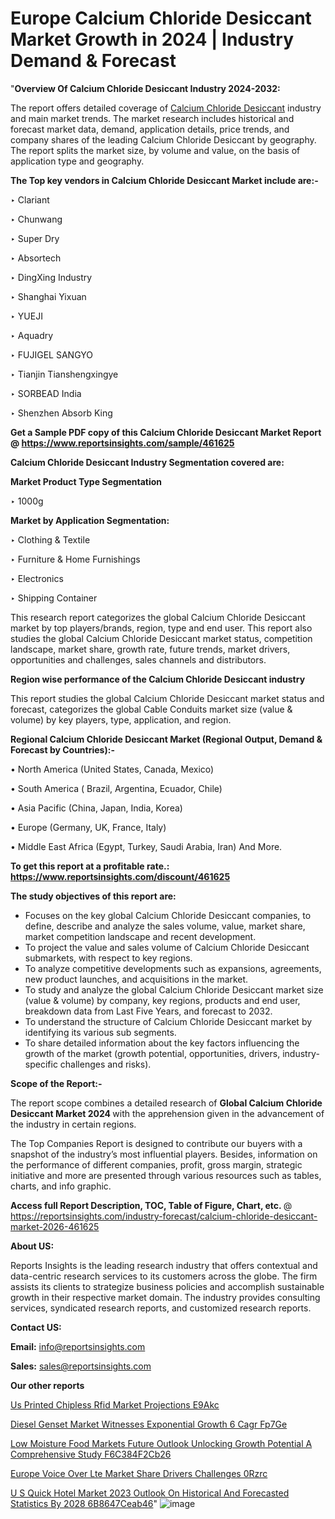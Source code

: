 # Europe Calcium Chloride Desiccant Market Growth in 2024 | Industry Demand & Forecast

"<strong>Overview Of Calcium Chloride Desiccant Industry 2024-2032:</strong>

The report offers detailed coverage of <a href=https://www.reportsinsights.com/sample/461625>Calcium Chloride Desiccant</a> industry and main market trends. The market research includes historical and forecast market data, demand, application details, price trends, and company shares of the leading Calcium Chloride Desiccant by geography. The report splits the market size, by volume and value, on the basis of application type and geography.

<strong>The Top key vendors in Calcium Chloride Desiccant Market include are:- </strong>

‣ Clariant

‣ Chunwang

‣ Super Dry

‣ Absortech

‣ DingXing Industry

‣ Shanghai Yixuan

‣ YUEJI

‣ Aquadry

‣ FUJIGEL SANGYO

‣ Tianjin Tianshengxingye

‣ SORBEAD India

‣ Shenzhen Absorb King

<strong>Get a Sample PDF copy of this Calcium Chloride Desiccant Market Report </strong><strong>@ <a href=https://www.reportsinsights.com/sample/461625 style=color:#0000ff;>https://www.reportsinsights.com/sample/461625</a> </strong>

<strong>Calcium Chloride Desiccant Industry Segmentation covered are:</strong>

<strong>Market Product Type Segmentation</strong>

‣ 1000g

<strong>Market by Application Segmentation:</strong>

‣ Clothing & Textile

‣ Furniture & Home Furnishings

‣ Electronics

‣ Shipping Container

This research report categorizes the global Calcium Chloride Desiccant market by top players/brands, region, type and end user. This report also studies the global Calcium Chloride Desiccant market status, competition landscape, market share, growth rate, future trends, market drivers, opportunities and challenges, sales channels and distributors.

<strong>Region wise performance of the Calcium Chloride Desiccant industry</strong><strong> </strong>

This report studies the global Calcium Chloride Desiccant market status and forecast, categorizes the global Cable Conduits market size (value &amp; volume) by key players, type, application, and region. 

<strong>Regional Calcium Chloride Desiccant Market (Regional Output, Demand &amp; Forecast by Countries):-</strong>

• North America (United States, Canada, Mexico)

• South America ( Brazil, Argentina, Ecuador, Chile)

• Asia Pacific (China, Japan, India, Korea)

• Europe (Germany, UK, France, Italy)

• Middle East Africa (Egypt, Turkey, Saudi Arabia, Iran) And More.

<strong>To get this report at a profitable rate.: <a href=https://www.reportsinsights.com/discount/461625 style=color:#0000ff;>https://www.reportsinsights.com/discount/461625</a></strong>

<strong>The study objectives of this report are:</strong>
<ul>
  <li>Focuses on the key global Calcium Chloride Desiccant companies, to define, describe and analyze the sales volume, value, market share, market competition landscape and recent development.</li>
  <li>To project the value and sales volume of Calcium Chloride Desiccant submarkets, with respect to key regions.</li>
  <li>To analyze competitive developments such as expansions, agreements, new product launches, and acquisitions in the market.</li>
  <li>To study and analyze the global Calcium Chloride Desiccant market size (value &amp; volume) by company, key regions, products and end user, breakdown data from Last Five Years, and forecast to 2032.</li>
  <li>To understand the structure of Calcium Chloride Desiccant market by identifying its various sub segments.</li>
  <li>To share detailed information about the key factors influencing the growth of the market (growth potential, opportunities, drivers, industry-specific challenges and risks).</li>
</ul>
<strong>Scope of the Report:-</strong><strong> </strong>

The report scope combines a detailed research of <strong>Global Calcium Chloride Desiccant Market 2024 </strong>with the apprehension given in the advancement of the industry in certain regions.

The Top Companies Report is designed to contribute our buyers with a snapshot of the industry’s most influential players. Besides, information on the performance of different companies, profit, gross margin, strategic initiative and more are presented through various resources such as tables, charts, and info graphic.

<strong>Access full Report Description, TOC, Table of Figure, Chart, etc. </strong>@   <a href=https://reportsinsights.com/industry-forecast/calcium-chloride-desiccant-market-2026-461625 style=color:#0000ff;>https://reportsinsights.com/industry-forecast/calcium-chloride-desiccant-market-2026-461625</a>

<strong>About US:</strong>

Reports Insights is the leading research industry that offers contextual and data-centric research services to its customers across the globe. The firm assists its clients to strategize business policies and accomplish sustainable growth in their respective market domain. The industry provides consulting services, syndicated research reports, and customized research reports.

<strong>Contact US:</strong>

<p class=""""><b>Email:</b> <a href=mailto:info@reportsinsights.com>info@reportsinsights.com</a></p>
<p class=""""><b>Sales:</b> <a href=mailto:sales@reportsinsights.com>sales@reportsinsights.com</a></p>

<strong>Our other reports</strong>

<a href=https://www.linkedin.com/pulse/us-printed-chipless-rfid-market-projections-e9akc/>Us Printed Chipless Rfid Market Projections E9Akc</a>

<a href=https://www.linkedin.com/pulse/diesel-genset-market-witnesses-exponential-growth-6-cagr-fp7ge/>Diesel Genset Market Witnesses Exponential Growth 6 Cagr Fp7Ge</a>

<a href=https://medium.com/@anuragakarte041/low-moisture-food-markets-future-outlook-unlocking-growth-potential-a-comprehensive-study-f6c384f2cb26>Low Moisture Food Markets Future Outlook Unlocking Growth Potential A Comprehensive Study F6C384F2Cb26</a>

<a href=https://www.linkedin.com/pulse/europe-voice-over-lte-market-share-drivers-challenges-0rzrc/>Europe Voice Over Lte Market Share Drivers Challenges 0Rzrc</a>

<a href=https://medium.com/@achalwankhede15/u-s-quick-hotel-market-2023-outlook-on-historical-and-forecasted-statistics-by-2028-6b8647ceab46>U S Quick Hotel Market 2023 Outlook On Historical And Forecasted Statistics By 2028 6B8647Ceab46</a>"
![image](https://github.com/alenayasaki/alenayasaki/assets/158404695/125a9174-726b-4c0b-ad08-07e0f1ce06a3)

